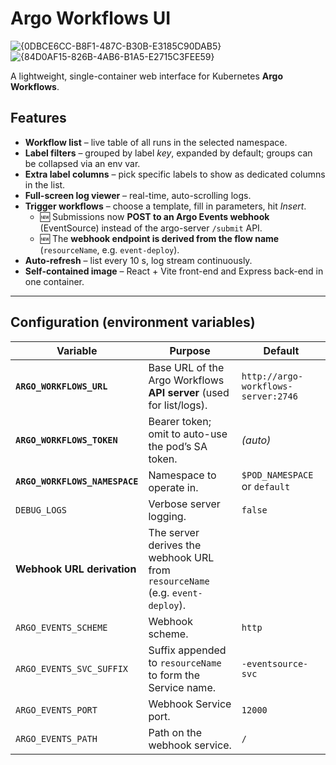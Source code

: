 # Argo Workflows UI

![{0DBCE6CC-B8F1-487C-B30B-E3185C90DAB5}](https://github.com/user-attachments/assets/59f169c0-d842-425c-9dbe-d03eeb9762f5)
![{84D0AF15-826B-4AB6-B1A5-E2715C3FEE59}](https://github.com/user-attachments/assets/e3bc264e-c289-4e69-9f64-594408cea84f)

A lightweight, single-container web interface for Kubernetes **Argo Workflows**.

## Features
- **Workflow list** – live table of all runs in the selected namespace.  
- **Label filters** – grouped by label *key*, expanded by default; groups can be collapsed via an env var.  
- **Extra label columns** – pick specific labels to show as dedicated columns in the list.  
- **Full-screen log viewer** – real-time, auto-scrolling logs.  
- **Trigger workflows** – choose a template, fill in parameters, hit *Insert*.  
  - 🆕 Submissions now **POST to an Argo Events webhook** (EventSource) instead of the argo-server `/submit` API.
  - 🆕 The **webhook endpoint is derived from the flow name** (`resourceName`, e.g. `event-deploy`).
- **Auto-refresh** – list every 10 s, log stream continuously.  
- **Self-contained image** – React + Vite front-end and Express back-end in one container.

---

## Configuration (environment variables)

| Variable                         | Purpose                                                                 | Default                                                                                  |
|----------------------------------|-------------------------------------------------------------------------|------------------------------------------------------------------------------------------|
| **`ARGO_WORKFLOWS_URL`**         | Base URL of the Argo Workflows **API server** (used for list/logs).    | `http://argo-workflows-server:2746`                                                      |
| **`ARGO_WORKFLOWS_TOKEN`**       | Bearer token; omit to auto-use the pod’s SA token.                      | *(auto)*                                                                                |
| **`ARGO_WORKFLOWS_NAMESPACE`**   | Namespace to operate in.                                                | `$POD_NAMESPACE` or `default`                                                            |
| `DEBUG_LOGS`                     | Verbose server logging.                                                 | `false`                                                                                  |
| **Webhook URL derivation**       | The server derives the webhook URL from `resourceName` (e.g. `event-deploy`). |                                                                                 |
| `ARGO_EVENTS_SCHEME`             | Webhook scheme.                                                         | `http`                                                                                   |
| `ARGO_EVENTS_SVC_SUFFIX`         | Suffix appended to `resourceName` to form the Service name.             | `-eventsource-svc`                                                                       |
| `ARGO_EVENTS_PORT`               | Webhook Service port.                                                   | `12000`                                                                                  |
| `ARGO_EVENTS_PATH`               | Path on the webhook service.                                            | `/`                                                                                      |


